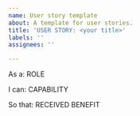 ```yaml
---
name: User story template
about: A template for user stories.
title: 'USER STORY: <your title>'
labels: ''
assignees: ''

---
```


As a: ROLE

I can: CAPABILITY

So that: RECEIVED BENEFIT
